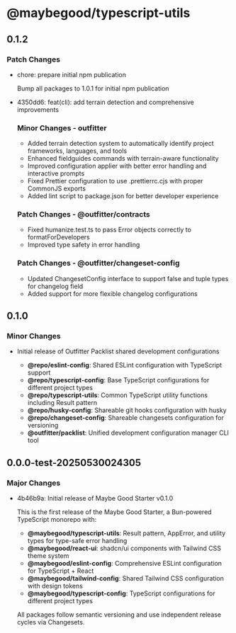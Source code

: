 # @maybegood/typescript-utils

## 0.1.2

### Patch Changes

- chore: prepare initial npm publication

  Bump all packages to 1.0.1 for initial npm publication

- 4350dd6: feat(cli): add terrain detection and comprehensive improvements

  ### Minor Changes - outfitter

  - Added terrain detection system to automatically identify project frameworks, languages, and tools
  - Enhanced fieldguides commands with terrain-aware functionality
  - Improved configuration applier with better error handling and interactive prompts
  - Fixed Prettier configuration to use .prettierrc.cjs with proper CommonJS exports
  - Added lint script to package.json for better developer experience

  ### Patch Changes - @outfitter/contracts

  - Fixed humanize.test.ts to pass Error objects correctly to formatForDevelopers
  - Improved type safety in error handling

  ### Patch Changes - @outfitter/changeset-config

  - Updated ChangesetConfig interface to support false and tuple types for changelog field
  - Added support for more flexible changelog configurations

## 0.1.0

### Minor Changes

- Initial release of Outfitter Packlist shared development configurations

  - **@repo/eslint-config**: Shared ESLint configuration with TypeScript support
  - **@repo/typescript-config**: Base TypeScript configurations for different
    project types
  - **@repo/typescript-utils**: Common TypeScript utility functions including
    Result pattern
  - **@repo/husky-config**: Shareable git hooks configuration with husky
  - **@repo/changeset-config**: Shareable changesets configuration for
    versioning
  - **@outfitter/packlist**: Unified development configuration manager CLI tool

## 0.0.0-test-20250530024305

### Major Changes

- 4b46b9a: Initial release of Maybe Good Starter v0.1.0

  This is the first release of the Maybe Good Starter, a Bun-powered TypeScript
  monorepo with:

  - **@maybegood/typescript-utils**: Result pattern, AppError, and utility types
    for type-safe error handling
  - **@maybegood/react-ui**: shadcn/ui components with Tailwind CSS theme system
  - **@maybegood/eslint-config**: Comprehensive ESLint configuration for
    TypeScript + React
  - **@maybegood/tailwind-config**: Shared Tailwind CSS configuration with
    design tokens
  - **@maybegood/typescript-config**: TypeScript configurations for different
    project types

  All packages follow semantic versioning and use independent release cycles via
  Changesets.
